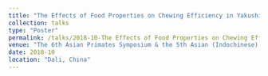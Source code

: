 ```yaml
---
title: "The Effects of Food Properties on Chewing Efficiency in Yakushima Japanese Macaques. "
collection: talks
type: "Poster"
permalink: /talks/2018-10-The Effects of Food Properties on Chewing Efficiency in Yakushima Japanese Macaques. 
venue: "The 6th Asian Primates Symposium & the 5th Asian (Indochinese) Primates Conservation Symposium"
date: 2018-10
location: "Dali, China"
---
```

